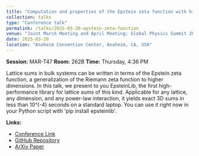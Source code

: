 ```yaml
---
title: "Computation and properties of the Epstein zeta function with high-performance implementation in EpsteinLib"
collection: talks
type: "Conference talk"
permalink: /talks/2025-03-20-epstein-zeta-function
venue: "Joint March Meeting and April Meeting: Global Physics Summit 2025"
date: 2025-03-20
location: "Anaheim Convention Center, Anaheim, CA, USA"
---
```


**Session:** MAR-T47
**Room:** 262B
**Time:** Thursday, 4:36 PM

Lattice sums in bulk systems can be written in terms of the Epstein zeta function, a generalization of the Riemann zeta function to higher dimensions. In this talk, we present to you EpsteinLib, the first high-performance library for lattice sums of this kind. Applicable for any lattice, any dimension, and any power-law interaction, it yields exact 3D sums in less than 10^(-4) seconds on a standard laptop. You can use it right now in your Python script with 'pip install epsteinlib'.

**Links:**
- [Conference Link](https://www.aps.org/events/2025/joint-meeting)
- [GitHub Repository](https://github.com/epsteinlib/epsteinlib)
- [ArXiv Paper](https://arxiv.org/abs/2412.16317)
